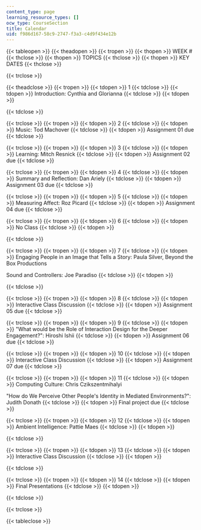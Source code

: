 ```yaml
---
content_type: page
learning_resource_types: []
ocw_type: CourseSection
title: Calendar
uid: f986d167-58c9-2747-f3a3-c4d9f434e12b
---
```


{{< tableopen >}}
{{< theadopen >}}
{{< tropen >}}
{{< thopen >}}
WEEK #
{{< thclose >}}
{{< thopen >}}
TOPICS
{{< thclose >}}
{{< thopen >}}
KEY DATES
{{< thclose >}}

{{< trclose >}}

{{< theadclose >}}
{{< tropen >}}
{{< tdopen >}}
1
{{< tdclose >}}
{{< tdopen >}}
Introduction: Cynthia and Glorianna
{{< tdclose >}}
{{< tdopen >}}

{{< tdclose >}}

{{< trclose >}}
{{< tropen >}}
{{< tdopen >}}
2
{{< tdclose >}}
{{< tdopen >}}
Music: Tod Machover
{{< tdclose >}}
{{< tdopen >}}
Assignment 01 due
{{< tdclose >}}

{{< trclose >}}
{{< tropen >}}
{{< tdopen >}}
3
{{< tdclose >}}
{{< tdopen >}}
Learning: Mitch Resnick
{{< tdclose >}}
{{< tdopen >}}
Assignment 02 due
{{< tdclose >}}

{{< trclose >}}
{{< tropen >}}
{{< tdopen >}}
4
{{< tdclose >}}
{{< tdopen >}}
Summary and Reflection: Dan Ariely
{{< tdclose >}}
{{< tdopen >}}
Assignment 03 due
{{< tdclose >}}

{{< trclose >}}
{{< tropen >}}
{{< tdopen >}}
5
{{< tdclose >}}
{{< tdopen >}}
Measuring Affect: Roz Picard
{{< tdclose >}}
{{< tdopen >}}
Assignment 04 due
{{< tdclose >}}

{{< trclose >}}
{{< tropen >}}
{{< tdopen >}}
6
{{< tdclose >}}
{{< tdopen >}}
No Class
{{< tdclose >}}
{{< tdopen >}}

{{< tdclose >}}

{{< trclose >}}
{{< tropen >}}
{{< tdopen >}}
7
{{< tdclose >}}
{{< tdopen >}}
Engaging People in an Image that Tells a Story: Paula Silver, Beyond the Box Productions  
  
Sound and Controllers: Joe Paradiso
{{< tdclose >}}
{{< tdopen >}}

{{< tdclose >}}

{{< trclose >}}
{{< tropen >}}
{{< tdopen >}}
8
{{< tdclose >}}
{{< tdopen >}}
Interactive Class Discussion
{{< tdclose >}}
{{< tdopen >}}
Assignment 05 due
{{< tdclose >}}

{{< trclose >}}
{{< tropen >}}
{{< tdopen >}}
9
{{< tdclose >}}
{{< tdopen >}}
"What would be the Role of Interaction Design for the Deeper Engagement?": Hiroshi Ishii
{{< tdclose >}}
{{< tdopen >}}
Assignment 06 due
{{< tdclose >}}

{{< trclose >}}
{{< tropen >}}
{{< tdopen >}}
10
{{< tdclose >}}
{{< tdopen >}}
Interactive Class Discussion
{{< tdclose >}}
{{< tdopen >}}
Assignment 07 due
{{< tdclose >}}

{{< trclose >}}
{{< tropen >}}
{{< tdopen >}}
11
{{< tdclose >}}
{{< tdopen >}}
Computing Culture: Chris Czikszentmihalyi  
  
"How do We Perceive Other People's Identity in Mediated Environments?": Judith Donath
{{< tdclose >}}
{{< tdopen >}}
Final project due
{{< tdclose >}}

{{< trclose >}}
{{< tropen >}}
{{< tdopen >}}
12
{{< tdclose >}}
{{< tdopen >}}
Ambient Intelligence: Pattie Maes
{{< tdclose >}}
{{< tdopen >}}

{{< tdclose >}}

{{< trclose >}}
{{< tropen >}}
{{< tdopen >}}
13
{{< tdclose >}}
{{< tdopen >}}
Interactive Class Discussion
{{< tdclose >}}
{{< tdopen >}}

{{< tdclose >}}

{{< trclose >}}
{{< tropen >}}
{{< tdopen >}}
14
{{< tdclose >}}
{{< tdopen >}}
Final Presentations
{{< tdclose >}}
{{< tdopen >}}

{{< tdclose >}}

{{< trclose >}}

{{< tableclose >}}